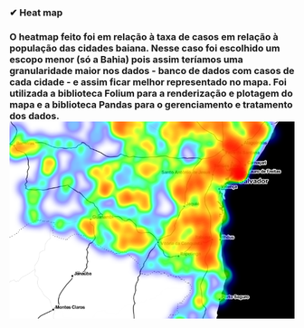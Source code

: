    <h3>✔ Heat map <h3>
 O heatmap feito foi em relação à taxa de casos em relação à população das cidades baiana. Nesse caso foi escolhido um escopo menor (só a Bahia) pois assim teríamos uma granularidade maior nos dados - banco de dados com casos de cada cidade - e assim ficar melhor representado no mapa. Foi utilizada a biblioteca Folium para a renderização e plotagem do mapa e a biblioteca Pandas para o gerenciamento e tratamento dos dados.
 <img src="HeatMap.png" alt="HeatMap - Taxa de casos de COVID-19 a cada 100 mil habitantes nas cidades baianas"/>
